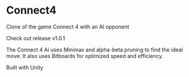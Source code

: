 # Connect4
Clone of the game Connect 4 with an AI opponent

Check out release v1.0.1

The Connect 4 Ai uses Minimax and alpha-beta pruning to find the ideal move.
It also uses Bitboards for optimized speed and efficiency.

Built with Unity
